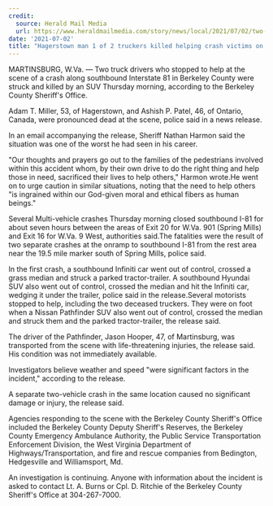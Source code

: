 ```yaml
---
credit:
  source: Herald Mail Media
  url: https://www.heraldmailmedia.com/story/news/local/2021/07/02/two-truckers-struck-killed-helping-crash-victims-interstate-81/7839665002/
date: '2021-07-02'
title: "Hagerstown man 1 of 2 truckers killed helping crash victims on I-81 in Berkeley Co."
---
```

MARTINSBURG, W.Va. — Two truck drivers who stopped to help at the scene of a crash along southbound Interstate 81 in Berkeley County were struck and killed by an SUV Thursday morning, according to the Berkeley County Sheriff's Office.

Adam T. Miller, 53, of Hagerstown, and Ashish P. Patel, 46, of Ontario, Canada, were pronounced dead at the scene, police said in a news release.

In an email accompanying the release, Sheriff Nathan Harmon said the situation was one of the worst he had seen in his career.

"Our thoughts and prayers go out to the families of the pedestrians involved within this accident whom, by their own drive to do the right thing and help those in need, sacrificed their lives to help others," Harmon wrote.He went on to urge caution in similar situations, noting that the need to help others "is ingrained within our God-given moral and ethical fibers as human beings."

Several Multi-vehicle crashes Thursday morning closed southbound I-81 for about seven hours between the areas of Exit 20 for W.Va. 901 (Spring Mills) and Exit 16 for W.Va. 9 West, authorities said.The fatalities were the result of two separate crashes at the onramp to southbound I-81 from the rest area near the 19.5 mile marker south of Spring Mills, police said.

In the first crash, a southbound Infiniti car went out of control, crossed a grass median and struck a parked tractor-trailer. A southbound Hyundai SUV also went out of control, crossed the median and hit the Infiniti car, wedging it under the trailer, police said in the release.Several motorists stopped to help, including the two deceased truckers. They were on foot when a Nissan Pathfinder SUV also went out of control, crossed the median and struck them and the parked tractor-trailer, the release said.

The driver of the Pathfinder, Jason Hooper, 47, of Martinsburg, was transported from the scene with life-threatening injuries, the release said. His condition was not immediately available.

Investigators believe weather and speed "were significant factors in the incident," according to the release.

A separate two-vehicle crash in the same location caused no significant damage or injury, the release said.

Agencies responding to the scene with the Berkeley County Sheriff's Office included the Berkeley County Deputy Sheriff's Reserves, the Berkeley County Emergency Ambulance Authority, the Public Service Transportation Enforcement Division, the West Virginia Department of Highways/Transportation, and fire and rescue companies from Bedington, Hedgesville and Williamsport, Md.

An investigation is continuing. Anyone with information about the incident is asked to contact Lt. A. Burns or Cpl. D. Ritchie of the Berkeley County Sheriff's Office at 304-267-7000.
